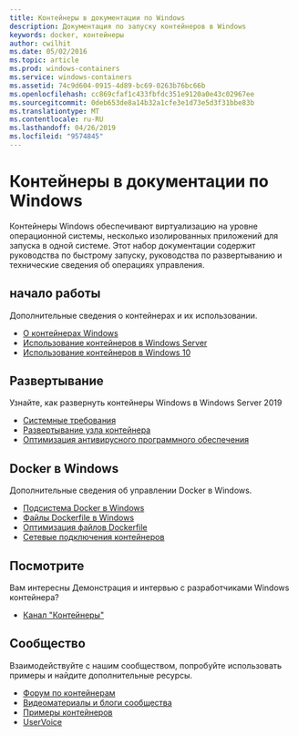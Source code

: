 ```yaml
---
title: Контейнеры в документации по Windows
description: Документация по запуску контейнеров в Windows
keywords: docker, контейнеры
author: cwilhit
ms.date: 05/02/2016
ms.topic: article
ms.prod: windows-containers
ms.service: windows-containers
ms.assetid: 74c9d604-0915-4d89-bc69-0263b76bc66b
ms.openlocfilehash: cc869cfaf1c433fbfdc351e9120a0e43c02967ee
ms.sourcegitcommit: 0deb653de8a14b32a1cfe3e1d73e5d3f31bbe83b
ms.translationtype: MT
ms.contentlocale: ru-RU
ms.lasthandoff: 04/26/2019
ms.locfileid: "9574845"
---
```

# <a name="containers-on-windows-documentation"></a>Контейнеры в документации по Windows

Контейнеры Windows обеспечивают виртуализацию на уровне операционной системы, несколько изолированных приложений для запуска в одной системе. Этот набор документации содержит руководства по быстрому запуску, руководства по развертыванию и технические сведения об операциях управления.

## <a name="getting-started"></a>начало работы
Дополнительные сведения о контейнерах и их использовании.
* [О контейнерах Windows](about/index.md)
* [Использование контейнеров в Windows Server](quick-start/quick-start-windows-server.md)
* [Использование контейнеров в Windows 10](quick-start/quick-start-windows-10.md)

## <a name="deployment"></a>Развертывание
Узнайте, как развернуть контейнеры Windows в Windows Server 2019

* [Системные требования](deploy-containers/system-requirements.md)
* [Развертывание узла контейнера](deploy-containers/deploy-containers-on-server.md)
* [Оптимизация антивирусного программного обеспечения](https://msdn.microsoft.com/en-us/windows/hardware/drivers/ifs/anti-virus-optimization-for-windows-containers)

## <a name="docker-on-windows"></a>Docker в Windows
Дополнительные сведения об управлении Docker в Windows.
* [Подсистема Docker в Windows](manage-docker/configure-docker-daemon.md)
* [Файлы Dockerfile в Windows](manage-docker/manage-windows-dockerfile.md)
* [Оптимизация файлов Dockerfile](manage-docker/optimize-windows-dockerfile.md)
* [Сетевые подключения контейнеров](container-networking/architecture.md)

## <a name="watch"></a>Посмотрите
Вам интересны Демонстрация и интервью с разработчиками Windows контейнера?
* [Канал "Контейнеры"](https://channel9.msdn.com/Blogs/containers)

## <a name="community"></a>Сообщество
Взаимодействуйте с нашим сообществом, попробуйте использовать примеры и найдите дополнительные ресурсы.
* [Форум по контейнерам](https://social.msdn.microsoft.com/Forums/en-US/home?forum=windowscontainers)
* [Видеоматериалы и блоги сообщества](communitylinks.md)
* [Примеры контейнеров](https://docs.microsoft.com/en-us/virtualization/windowscontainers/samples)
* [UserVoice](https://windowsserver.uservoice.com/forums/304624-containers)
